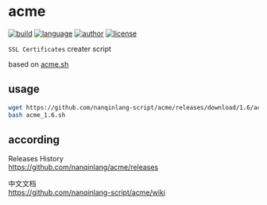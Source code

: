 # acme
[![build](https://github.com/nanqinlang/SVG/blob/master/build%20passing.svg)](https://github.com/nanqinlang-script/acme)
[![language](https://github.com/nanqinlang/SVG/blob/master/language-shell-blue.svg)](https://github.com/nanqinlang-script/acme)
[![author](https://github.com/nanqinlang/SVG/blob/master/author-nanqinlang-lightgrey.svg)](https://github.com/nanqinlang-script/acme)
[![license](https://github.com/nanqinlang/SVG/blob/master/license-GPLv3-orange.svg)](https://github.com/nanqinlang-script/acme)

`SSL Certificates` creater script

based on [acme.sh](https://github.com/Neilpang/acme.sh)

## usage
```bash
wget https://github.com/nanqinlang-script/acme/releases/download/1.6/acme_1.6.sh
bash acme_1.6.sh
```

## according
Releases History  
https://github.com/nanqinlang/acme/releases

中文文档  
https://github.com/nanqinlang-script/acme/wiki
